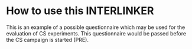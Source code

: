 # How to use this INTERLINKER

This is an example of a possible questionnaire which may be used for the evaluation of CS experiments. This questionnaire would be passed before the CS campaign is started (PRE).